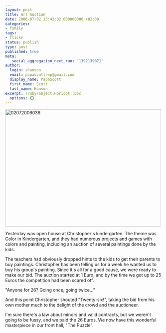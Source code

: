 ```yaml
---
layout: post
title: Art Auction
date: 2006-07-02 13:42:02.000000000 +02:00
categories:
- family
tags:
- flickr
status: publish
type: post
published: true
meta:
  _social_aggregation_next_run: '1392139071'
author:
  login: shanson
  email: papascott-wp@gmail.com
  display_name: PapaScott
  first_name: Scott
  last_name: Hanson
excerpt: !ruby/object:Hpricot::Doc
  options: {}
---
```

<p><a href="http://www.flickr.com/photos/papascott/179686673/" title="Photo Sharing"><img src="https://static.flickr.com/78/179686673_1cf205ab78.jpg" width="500" height="375" alt="02072006036" /></a></p>
<p>Yesterday was open house at Christopher's kindergarten. The theme was Color in Kindergarten, and they had numerous projects and games with colors and painting, including an auction of several paintings done by the kids.</p>
<p>The teachers had obviously dropped hints to the kids to get their parents to buy paintings. Christopher has been telling us for a week he wanted us to buy his group's painting. Since it's all for a good cause, we were ready to make our bid. The auction started at 1 Euro, and by the time we got up to 25 Euros the competition had been scared off. </p>
<p>"Anyone for 26? Going once, going twice..."</p>
<p>And this point Christopher shouted "Twenty-six!", taking the bid from his own mother much to the delight of the crowd and the auctioneer.</p>
<p>I'm sure there's a law about minors and valid contracts, but we weren't going to be fussy, and we paid the 26 Euros. We now have this wonderful masterpiece in our front hall, "The Puzzle".</p>
